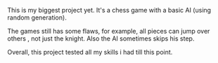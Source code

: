 This is my biggest project yet. It's a chess game with a basic AI (using random generation).

The games still has some flaws, for example, all pieces can jump over others , not just the knight. Also the AI sometimes skips his step.

Overall, this project tested all my skills i had till this point.
